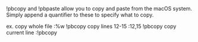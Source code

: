 !pbcopy and !pbpaste allow you to copy and paste from the macOS system. 
Simply append a quantifier to these to specify what to copy.

ex.  copy whole file :%w !pbcopy
	copy lines 12-15 :12,15 !pbcopy
	copy current line :!pbcopy
